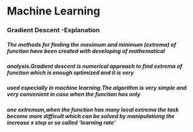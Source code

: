 # Machine Learning

### Gradient Descent -Explanation 
##### The methods for finding the maximum and minimum (extrema) of function have been created with developing of mathematical
##### analysis.Gradient descent is numerical approach to find extrema of function which is enough optimized and it is very 
##### used especially in machine learning.The algorithm is very simple and very convenient in case when the function has only
##### one extremum,when the function has many local extrema the task become more difficult which can be solved by manipulationg the increase x step or so called 'learning rate'


<a href='https://github.com/Daodavid93/Machine-Learning-first-steps/blob/master/Regresion%20Model/gradient%20descent.ipynb'> <a>

